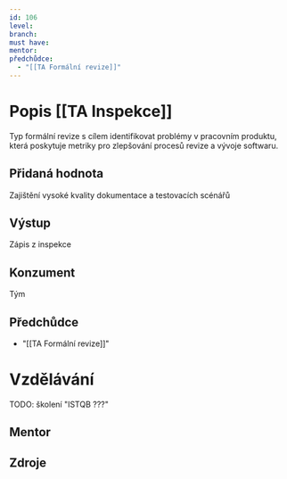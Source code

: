 ```yaml
---
id: 106
level: 
branch: 
must have: 
mentor: 
předchůdce: 
  - "[[TA Formální revize]]"
---
```



# Popis [[TA Inspekce]]
Typ formální revize s cílem identifikovat problémy v pracovním produktu, která poskytuje metriky pro zlepšování procesů revize a vývoje softwaru.

## Přidaná hodnota
Zajištění vysoké kvality dokumentace a testovacích scénářů

## Výstup
Zápis z inspekce

## Konzument
Tým

## Předchůdce

  - "[[TA Formální revize]]"

# Vzdělávání
TODO: školení "ISTQB ???"

## Mentor


## Zdroje
